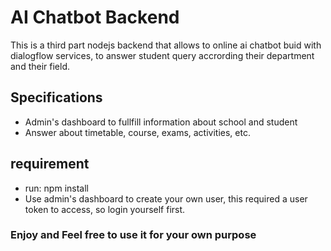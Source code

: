 # AI Chatbot Backend
This is a third part nodejs backend that allows to online ai chatbot buid with dialogflow services, to answer student query accrording their department and their field.

## Specifications
- Admin's dashboard to fullfill information about school and student
- Answer about timetable, course, exams, activities, etc.
## requirement
- run: npm install
- Use admin's dashboard to create your own user, this required a user token to access, so login yourself first.

### Enjoy and Feel free to use it for your own purpose
